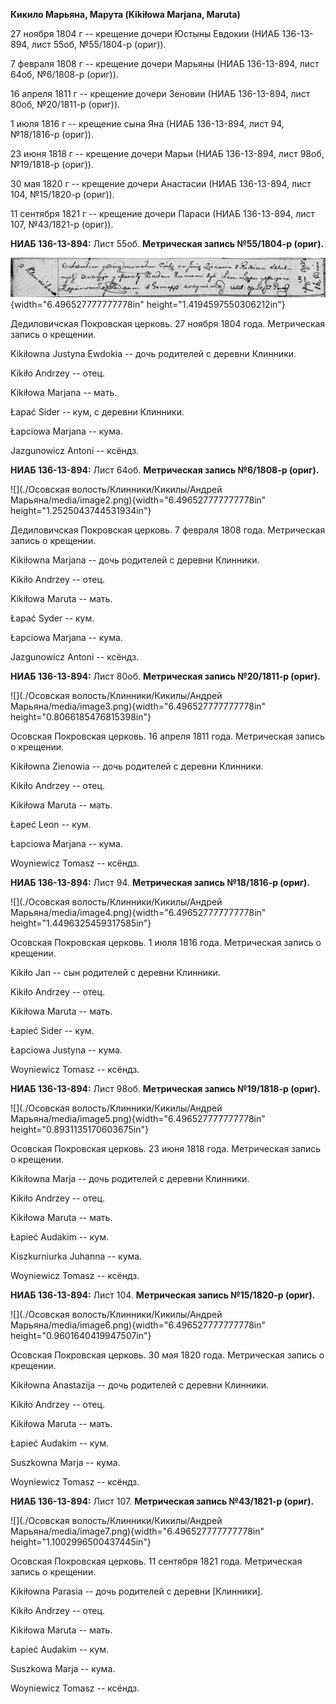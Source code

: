 **Кикило Марьяна, Марута (Kikiłowa Marjana, Maruta)**

27 ноября 1804 г -- крещение дочери Юстыны Евдокии (НИАБ 136-13-894,
лист 55об, №55/1804-р (ориг)).

7 февраля 1808 г -- крещение дочери Марьяны (НИАБ 136-13-894, лист 64об,
№6/1808-р (ориг)).

16 апреля 1811 г -- крещение дочери Зеновии (НИАБ 136-13-894, лист 80об,
№20/1811-р (ориг)).

1 июля 1816 г -- крещение сына Яна (НИАБ 136-13-894, лист 94, №18/1816-р
(ориг)).

23 июня 1818 г -- крещение дочери Марьи (НИАБ 136-13-894, лист 98об,
№19/1818-р (ориг)).

30 мая 1820 г -- крещение дочери Анастасии (НИАБ 136-13-894, лист 104,
№15/1820-р (ориг)).

11 сентября 1821 г -- крещение дочери Параси (НИАБ 136-13-894, лист 107,
№43/1821-р (ориг)).

**НИАБ 136-13-894:** Лист 55об. **Метрическая запись №55/1804-р
(ориг).**

![](./media/a7e52c3cb21c6e9fe764c43de22eb29655da043c.png){width="6.496527777777778in"
height="1.4194597550306212in"}

Дедиловичская Покровская церковь. 27 ноября 1804 года. Метрическая
запись о крещении.

Kikiłowna Justyna Ewdokia -- дочь родителей с деревни Клинники.

Kikiło Andrzey -- отец.

Kikiłowa Marjana -- мать.

Łapać Sider -- кум, с деревни Клинники.

Łapciowa Marjana -- кума.

Jazgunowicz Antoni -- ксёндз.

**НИАБ 136-13-894:** Лист 64об. **Метрическая запись №6/1808-р (ориг).**

![](./Осовская волость/Клинники/Кикилы/Андрей Марьяна/media/image2.png){width="6.496527777777778in"
height="1.2525043744531934in"}

Дедиловичская Покровская церковь. 7 февраля 1808 года. Метрическая
запись о крещении.

Kikiłowna Marjana -- дочь родителей с деревни Клинники.

Kikiło Andrzey -- отец.

Kikiłowa Maruta -- мать.

Łapać Syder -- кум.

Łapciowa Marjana -- кума.

Jazgunowicz Antoni -- ксёндз.

**НИАБ 136-13-894:** Лист 80об. **Метрическая запись №20/1811-р
(ориг).**

![](./Осовская волость/Клинники/Кикилы/Андрей Марьяна/media/image3.png){width="6.496527777777778in"
height="0.8066185476815398in"}

Осовская Покровская церковь. 16 апреля 1811 года. Метрическая запись о
крещении.

Kikiłowna Zienowia -- дочь родителей с деревни Клинники.

Kikiło Andrzey -- отец.

Kikiłowa Maruta -- мать.

Łapeć Leon -- кум.

Łapciowa Marjana -- кума.

Woyniewicz Tomasz -- ксёндз.

**НИАБ 136-13-894:** Лист 94. **Метрическая запись №18/1816-р (ориг).**

![](./Осовская волость/Клинники/Кикилы/Андрей Марьяна/media/image4.png){width="6.496527777777778in"
height="1.4496325459317585in"}

Осовская Покровская церковь. 1 июля 1816 года. Метрическая запись о
крещении.

Kikiło Jan -- сын родителей с деревни Клинники.

Kikiło Andrzey -- отец.

Kikiłowa Maruta -- мать.

Łapieć Sider -- кум.

Łapciowa Justyna -- кума.

Woyniewicz Tomasz -- ксёндз.

**НИАБ 136-13-894:** Лист 98об. **Метрическая запись №19/1818-р
(ориг).**

![](./Осовская волость/Клинники/Кикилы/Андрей Марьяна/media/image5.png){width="6.496527777777778in"
height="0.8931135170603675in"}

Осовская Покровская церковь. 23 июня 1818 года. Метрическая запись о
крещении.

Kikiłowna Marja -- дочь родителей с деревни Клинники.

Kikiło Andrzey -- отец.

Kikiłowa Maruta -- мать.

Łapieć Audakim -- кум.

Kiszkurniurka Juhanna -- кума.

Woyniewicz Tomasz -- ксёндз.

**НИАБ 136-13-894:** Лист 104. **Метрическая запись №15/1820-р (ориг).**

![](./Осовская волость/Клинники/Кикилы/Андрей Марьяна/media/image6.png){width="6.496527777777778in"
height="0.9601640419947507in"}

Осовская Покровская церковь. 30 мая 1820 года. Метрическая запись о
крещении.

Kikiłowna Anastazija -- дочь родителей с деревни Клинники.

Kikiło Andrzey -- отец.

Kikiłowa Maruta -- мать.

Łapieć Audakim -- кум.

Suszkowna Marja -- кума.

Woyniewicz Tomasz -- ксёндз.

**НИАБ 136-13-894:** Лист 107. **Метрическая запись №43/1821-р (ориг).**

![](./Осовская волость/Клинники/Кикилы/Андрей Марьяна/media/image7.png){width="6.496527777777778in"
height="1.1002996500437445in"}

Осовская Покровская церковь. 11 сентября 1821 года. Метрическая запись о
крещении.

Kikiłowna Parasia -- дочь родителей с деревни \[Клинники\].

Kikiło Andrzey -- отец.

Kikiłowa Maruta -- мать.

Łapieć Audakim -- кум.

Suszkowa Marja -- кума.

Woyniewicz Tomasz -- ксёндз.
